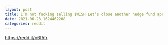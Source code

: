 ```yaml
--- 
layout: post 
title: I’m not fucking selling $WISH Let’s close another hedge fund apes 🚀 
date: 2021-06-23 1624462208 
categories: reddit 
--- 
```

https://redd.it/o6f5fr